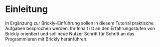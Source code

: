 # Einleitung

In Ergänzung zur Brickly-Einführung sollen in diesem Tutorial praktische Aufgaben besprochen werden.
Ihr Inhalt ist an den Erfahrungsstufen von Brickly orientiert und soll neue Nutzer Schritt für Schritt
an das Programmieren mit Brickly heranführen.
